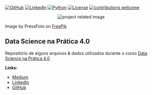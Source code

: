 [![GitHub](https://img.shields.io/badge/GitHub-000000?logo=github&logoColor=white)](https://github.com/kauefs/)
[![LinkedIn](https://img.shields.io/badge/LinkedIn-0077B5?logo=linkedin&logoColor=white)](https://www.linkedin.com/in/kauefs/)
[![Python](https://img.shields.io/badge/Python-3-blue.svg)](https://www.python.org/)
[![License](https://img.shields.io/badge/License-Apache_2.0-black.svg)](https://www.apache.org/licenses/LICENSE-2.0)
[![contributions welcome](https://img.shields.io/badge/Contributions-Welcome-brightgreen.svg?style=flat)](https://github.com/kauefs/dnsp/issues)

<p align=center>
<img src=https://img.freepik.com/free-photo/close-up-businessman-with-digital-tablet_1098-549.jpg alt='project related image'>
 
 Image by PressFoto on <a href='https://www.freepik.com/free-photo/close-up-businessman-with-digital-tablet_855036.htm#query=data&position=8&from_view=search&track=sph'>FreePik</a>
</p>

## Data Science na Prática 4.0

Repositório de alguns arquivos & dados utilizados durante o curso [Data Science na Prática 4.0](https://sigmoidal.ai/)

**Links:**
* [Medium](https://medium.com/@kauefs)
* [LinkedIn](https://www.linkedin.com/in/kauefs/)
* [GitHub](https://github.com/kauefs)
